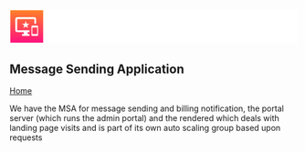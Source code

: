 ![Advicator Logo](../media/png/greybeard_header.png)  
## Message Sending Application
[Home](../../README.md)  

We have the MSA for message sending and billing notification, the portal server (which runs the admin portal) and the rendered which deals with landing page visits and is part of its own auto scaling group based upon requests